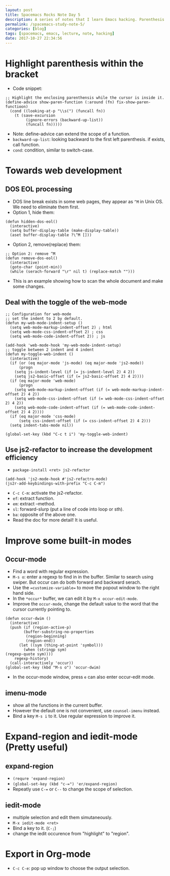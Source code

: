 ```yaml
---
layout: post
title: Spacemacs Rocks Note Day 5
description: A series of notes that I learn Emacs hacking. Parenthesis highlighting, web-mode for web development, js2-refactor, occur-mode, imenu-mode, expand-region, iedit-mode, org-mode export.
permalink: /spacemacs-study-note-5/
categories: [blog]
tags: [spacemacs, emacs, lecture, note, hacking]
date: 2017-10-27 22:34:56
---
```



Highlight parenthesis within the bracket
========================================

-   Code snippet:

```emacs-lisp
;; Highlight the enclosing parenthensis while the cursor is inside it.
(define-advice show-paren-function (:around (fn) fix-show-paren-functioon)
  (cond ((looking-at-p "\\s(") (funcall fn))
	(t (save-excursion
	     (ignore-errors (backward-up-list))
	     (funcall fn)))))
```

-   Note: define-advice can extend the scope of a function.
-   `backward-up-list`: looking backward to the first left parenthesis. if exists, call function.
-   `cond`: condition, similar to switch-case.


Towards web development
=======================


DOS EOL processing
------------------

-   DOS line break exists in some web pages, they appear as `^M` in Unix OS. We need to eliminate them first.
-   Option 1, hide them:

```emacs-lisp
(defun hidden-dos-eol()
  (interactive)
  (setq buffer-display-table (make-display-table))
  (aset buffer-display-table ?\^M []))
```

-   Option 2, remove(replace) them:

```emacs-lisp
;; Option 2: remove ^M
(defun remove-dos-eol()
  (interactive)
  (goto-char (point-min))
  (while (serach-forward "\r" nil t) (replace-match "")))
```

-   This is an example showing how to scan the whole document and make some changes.


Deal with the toggle of the web-mode
------------------------------------

```emacs-lisp
;; Configuration for web-mode
;; set the indent to 2 by default.
(defun my-web-mode-indent-setup ()
  (setq web-mode-markup-indent-offset 2) ; html
  (setq web-mode-css-indent-offset 2) ; css
  (setq web-mode-code-indent-offset 2)) ; js

(add-hook 'web-mode-hook 'my-web-mode-indent-setup)
;; toggle between 2 indent and 4 indent
(defun my-toggle-web-indent ()
  (interactive)
  (if (or (eq major-mode 'js-mode) (eq major-mode 'js2-mode))
      (progn
	(setq js-indent-level (if (= js-indent-level 2) 4 2))
	(setq js2-basic-offset (if (= js2-basic-offset 2) 4 2))))
  (if (eq major-mode 'web-mode)
      (progn
	(setq web-mode-markup-indent-offset (if (= web-mode-markup-indent-offset 2) 4 2))
	(setq web-mode-css-indent-offset (if (= web-mode-css-indent-offset 2) 4 2))
	(setq web-mode-code-indent-offset (if (= web-mode-code-indent-offset 2) 4 2))))
  (if (eq major-mode 'css-mode)
      (setq css-indent-offset (if (= css-indent-offset 2) 4 2)))
  (setq indent-tabs-mode nil))

(global-set-key (kbd "C-c t i") 'my-toggle-web-indent)
```


Use js2-refactor to increase the development efficiency
-------------------------------------------------------

-   `package-install <ret> js2-refactor`

```emacs-lisp
(add-hook 'js2-mode-hook #'js2-refactro-mode)
(js2r-add-keybindings-with-prefix "C-c C-m")
```

-   `C-c C-m`: activate the js2-refactor.
-   `ef`: extract function.
-   `em`: extract &#x2013;method.
-   `sl`: forward-slurp (put a line of code into loop or sth).
-   `ba`: opposite of the above one.
-   Read the doc for more detail! It is useful.


Improve some built-in modes
===========================


Occur-mode
----------

-   Find a word with regular expression.
-   `M-s o`: enter a regexp to find in in the buffer. Similar to search using swiper. But occur can do both forward and backward serach.
-   Use the `=customize-variable=` to move the popout window to the right hand side.
-   In the `*occur*` buffer, we can edit it by `M-x occur-edit-mode`.
-   Improve the `occur-mode`, change the default value to the word that the cursor currently pointing to.

```emacs-lisp
(defun occur-dwim ()
  (interactive)
  (push (if (region-active-p)
	    (buffer-substring-no-properties
	     (region-beginning)
	     (region-end))
	  (let ((sym (thing-at-point 'symbol)))
	    (when (stringp sym)
(regexp-quote sym))))
	regexp-history)
  (call-interactively 'occur))
(global-set-key (kbd "M-s o") 'occur-dwim)
```

-   In the occur-mode window, press `e` can also enter occur-edit mode.


imenu-mode
----------

-   show all the functions in the current buffer.
-   However the default one is not convenient, use `counsel-imenu` instead.
-   Bind a key `M-s i` to it. Use regular expression to improve it.


Expand-region and iedit-mode (Pretty useful)
============================================


expand-region
-------------

-   `(requre 'expand-region)`
-   `(global-set-key (kbd "c-=") 'er/expand-region)`
-   Repeatly use `C-=` or `C--` to change the scope of selection.


iedit-mode
----------

-   multiple selection and edit them simutaneously.
-   `M-x iedit-mode <ret>`
-   Bind a key to it. (`C-;`)
-   change the iedit occurence from "highlight" to "region".


Export in Org-mode
==================

-   `C-c C-e`: pop up window to choose the output selection.